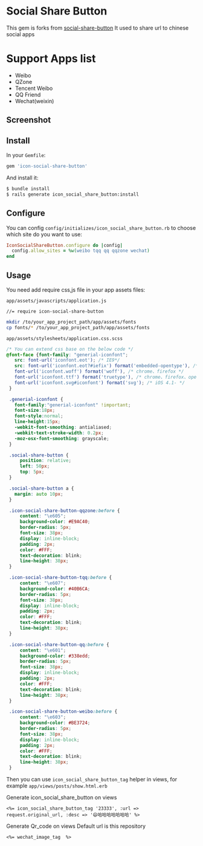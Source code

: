 # Social Share Button

This gem is forks from [social-share-button]()
It used to share url to chinese social apps

# Support Apps list

* Weibo
* QZone
* Tencent Weibo
* QQ Friend
* Wechat(weixin)
## Screenshot

## Install

In your `Gemfile`:

```ruby
gem 'icon-social-share-button'
```

And install it:

```bash
$ bundle install
$ rails generate icon_social_share_button:install
```

## Configure

You can config `config/initializes/icon_social_share_button.rb` to choose which site do you want to use:

```ruby
IconSocialShareButton.configure do |config|
  config.allow_sites = %w(weibo tqq qq qqzone wechat)
end
```

## Usage

You need add require css,js file in your app assets files:

`app/assets/javascripts/application.js`

```
//= require icon-social-share-button
```

```sh
mkdir /to/your_app_project_path/app/assets/fonts
cp fonts/* /to/your_app_project_path/app/assets/fonts
```

`app/assets/stylesheets/application.css.scss`

```scss
/* You can extend css base on the below code */
@font-face {font-family: "generial-iconfont";
   src: font-url('iconfont.eot'); /* IE9*/
   src: font-url('iconfont.eot?#iefix') format('embedded-opentype'), /* IE6-IE8 */
   font-url('iconfont.woff') format('woff'), /* chrome、firefox */
   font-url('iconfont.ttf') format('truetype'), /* chrome、firefox、opera、Safari, Android, iOS 4.2+*/
   font-url('iconfont.svg#iconfont') format('svg'); /* iOS 4.1- */
 }

 .generial-iconfont {
   font-family:"generial-iconfont" !important;
   font-size:18px;
   font-style:normal;
   line-height:15px;
   -webkit-font-smoothing: antialiased;
   -webkit-text-stroke-width: 0.2px;
   -moz-osx-font-smoothing: grayscale;
 }

 .social-share-button {
     position: relative;
     left: 50px;
     top: 5px;
 }

 .social-share-button a {
   margin: auto 10px;
 }

 .icon-social-share-button-qqzone:before {
     content: "\e605";
     background-color: #E9AC40;
     border-radius: 5px;
     font-size: 38px;
     display: inline-block;
     padding: 2px;
     color: #FFF;
     text-decoration: blink;
     line-height: 38px;
 }

 .icon-social-share-button-tqq:before {
     content: "\e607";
     background-color: #40B6CA;
     border-radius: 5px;
     font-size: 38px;
     display: inline-block;
     padding: 2px;
     color: #FFF;
     text-decoration: blink;
     line-height: 38px;
 }

 .icon-social-share-button-qq:before {
     content: "\e601";
     background-color: #338edd;
     border-radius: 5px;
     font-size: 38px;
     display: inline-block;
     padding: 2px;
     color: #FFF;
     text-decoration: blink;
     line-height: 38px;
 }

 .icon-social-share-button-weibo:before {
     content: "\e603";
     background-color: #BE3724;
     border-radius: 5px;
     font-size: 38px;
     display: inline-block;
     padding: 2px;
     color: #FFF;
     text-decoration: blink;
     line-height: 38px;
 }

```

Then you can use `icon_social_share_button_tag` helper in views, for example `app/views/posts/show.html.erb`

Generate icon_social_share_button on views
```erb
<%= icon_social_share_button_tag '23333', :url => request.original_url, :desc => '😄哈哈哈哈哈哈哈' %>
```

Generate Qr_code on views
Default url is this repository
```erb
<%= wechat_image_tag  %>
```
